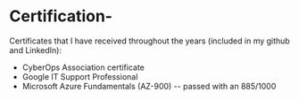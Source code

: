 # Certification-
Certificates that I have received throughout the years (included in my github and LinkedIn):

- CyberOps Association certificate
- Google IT Support Professional
- Microsoft Azure Fundamentals (AZ-900) -- passed with an 885/1000
